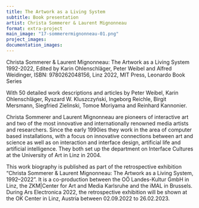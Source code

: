 ```yaml
---
title: The Artwork as a Living System
subtitle: Book presentation
artist: Christa Sommerer & Laurent Mignonneau
format: extra-project
main_image: "17-sommerermignonneau-01.png"
project_images:
documentation_images:
---
```


Christa Sommerer & Laurent Mignonneau: The Artwork as a Living System 1992-2022, Edited by Karin Ohlenschläger, Peter Weibel and Alfred Weidinger, ISBN: 9780262048156, Linz 2022, MIT Press, Leonardo Book Series
 
With 50 detailed work descriptions and articles by Peter Weibel, Karin Ohlenschläger, Ryszard W. Kluszczyński, Ingeborg Reichle, Birgit Mersmann, Siegfried Zielinski, Tomoe Moriyama and Reinhard Kannonier.
 
Christa Sommerer and Laurent Mignonneau are pioneers of interactive art and two of the most innovative and internationally renowned  media artists and researchers. Since the early 1990ies they work in the area of computer based installations, with a focus on innovative connections between art and science as well as on interaction and interface design, artificial life and artificial intelligence. They both set up the department on Interface Cultures at the University of Art in Linz in 2004.
 
This work biography is published as part of the retrospective exhibition “Christa Sommerer & Laurent Mignonneau: The Artwork as a Living System, 1992–2022”. It is a co-production between the OÖ Landes-Kultur GmbH in Linz, the ZKM|Center for Art and Media Karlsruhe and the iMAL in Brussels. During Ars Electronica 2022, the retrospective exhibition will be shown at the OK Center in Linz, Austria between 02.09.2022 to 26.02.2023.
